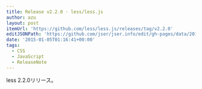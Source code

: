 ```yaml
---
title: Release v2.2.0 · less/less.js
author: azu
layout: post
itemUrl: 'https://github.com/less/less.js/releases/tag/v2.2.0'
editJSONPath: 'https://github.com/jser/jser.info/edit/gh-pages/data/2015/01/index.json'
date: '2015-01-05T01:16:41+00:00'
tags:
  - CSS
  - JavaScript
  - ReleaseNote
---
```

less 2.2.0リリース。

